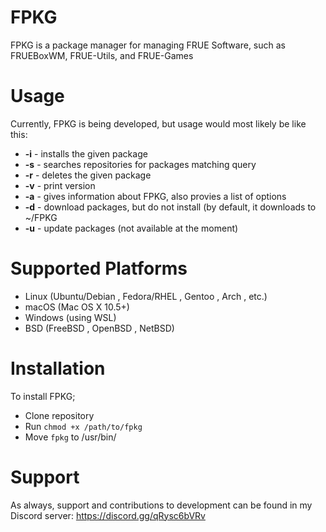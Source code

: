 # FPKG
FPKG is a package manager for managing FRUE Software, such as FRUEBoxWM, FRUE-Utils, and FRUE-Games

# Usage
Currently, FPKG is being developed, but usage would most likely be like this:
- **-i** - installs the given package
- **-s** - searches repositories for packages matching query
- **-r** - deletes the given package
- **-v** - print version
- **-a** - gives information about FPKG, also provies a list of options
- **-d** - download packages, but do not install (by default, it downloads to ~/FPKG
- **-u** - update packages (not available at the moment)

# Supported Platforms

- Linux (Ubuntu/Debian , Fedora/RHEL , Gentoo , Arch , etc.)
- macOS (Mac OS X 10.5+)
- Windows (using WSL)
- BSD (FreeBSD , OpenBSD , NetBSD)

# Installation

To install FPKG;

- Clone repository
- Run ```chmod +x /path/to/fpkg```
- Move ```fpkg``` to /usr/bin/

# Support 

As always, support and contributions to development can be found in my Discord server: https://discord.gg/qRysc6bVRv
